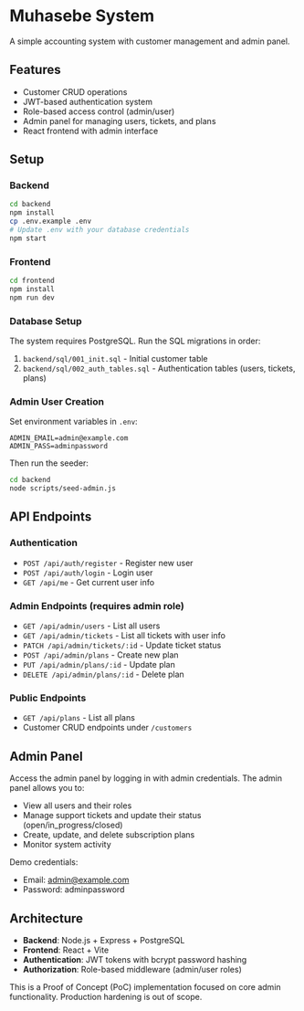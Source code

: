 # Muhasebe System

A simple accounting system with customer management and admin panel.

## Features

- Customer CRUD operations
- JWT-based authentication system
- Role-based access control (admin/user)
- Admin panel for managing users, tickets, and plans
- React frontend with admin interface

## Setup

### Backend

```bash
cd backend
npm install
cp .env.example .env
# Update .env with your database credentials
npm start
```

### Frontend

```bash
cd frontend
npm install
npm run dev
```

### Database Setup

The system requires PostgreSQL. Run the SQL migrations in order:

1. `backend/sql/001_init.sql` - Initial customer table
2. `backend/sql/002_auth_tables.sql` - Authentication tables (users, tickets, plans)

### Admin User Creation

Set environment variables in `.env`:

```
ADMIN_EMAIL=admin@example.com
ADMIN_PASS=adminpassword
```

Then run the seeder:

```bash
cd backend
node scripts/seed-admin.js
```

## API Endpoints

### Authentication
- `POST /api/auth/register` - Register new user
- `POST /api/auth/login` - Login user
- `GET /api/me` - Get current user info

### Admin Endpoints (requires admin role)
- `GET /api/admin/users` - List all users
- `GET /api/admin/tickets` - List all tickets with user info
- `PATCH /api/admin/tickets/:id` - Update ticket status
- `POST /api/admin/plans` - Create new plan
- `PUT /api/admin/plans/:id` - Update plan
- `DELETE /api/admin/plans/:id` - Delete plan

### Public Endpoints
- `GET /api/plans` - List all plans
- Customer CRUD endpoints under `/customers`

## Admin Panel

Access the admin panel by logging in with admin credentials. The admin panel allows you to:

- View all users and their roles
- Manage support tickets and update their status (open/in_progress/closed)
- Create, update, and delete subscription plans
- Monitor system activity

Demo credentials:
- Email: admin@example.com
- Password: adminpassword

## Architecture

- **Backend**: Node.js + Express + PostgreSQL
- **Frontend**: React + Vite
- **Authentication**: JWT tokens with bcrypt password hashing
- **Authorization**: Role-based middleware (admin/user roles)

This is a Proof of Concept (PoC) implementation focused on core admin functionality. Production hardening is out of scope.